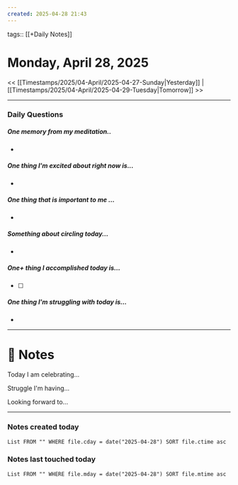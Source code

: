 ```yaml
---
created: 2025-04-28 21:43
---
```

tags:: [[+Daily Notes]]

# Monday, April 28, 2025

<< [[Timestamps/2025/04-April/2025-04-27-Sunday|Yesterday]] | [[Timestamps/2025/04-April/2025-04-29-Tuesday|Tomorrow]] >>

---
### Daily Questions
#####  One memory from my meditation..  
- 

#####  One thing I'm excited about right now is...
- 
##### One thing that is important to me ...
- 
##### Something about circling today...  
- 
##### One+ thing I accomplished today is...
- [ ] 

##### One thing I'm struggling with today is...
- 

---
# 📝 Notes
Today I am celebrating...

Struggle I'm having...

Looking forward to...

---
### Notes created today
```dataview
List FROM "" WHERE file.cday = date("2025-04-28") SORT file.ctime asc
```

### Notes last touched today
```dataview
List FROM "" WHERE file.mday = date("2025-04-28") SORT file.mtime asc
```
